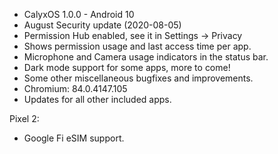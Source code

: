 * CalyxOS 1.0.0 - Android 10
* August Security update (2020-08-05)
* Permission Hub enabled, see it in Settings -> Privacy
* Shows permission usage and last access time per app.
* Microphone and Camera usage indicators in the status bar.
* Dark mode support for some apps, more to come!
* Some other miscellaneous bugfixes and improvements.
* Chromium: 84.0.4147.105
* Updates for all other included apps.

Pixel 2:
* Google Fi eSIM support.